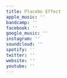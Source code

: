 ```yaml
---
title: Placebo Effect
apple_music: ''
bandcamp: ''
facebook: ''
google_music: ''
instagram: ''
soundcloud: ''
spotify: ''
twitter: ''
website: ''
youtube: ''
---
```

